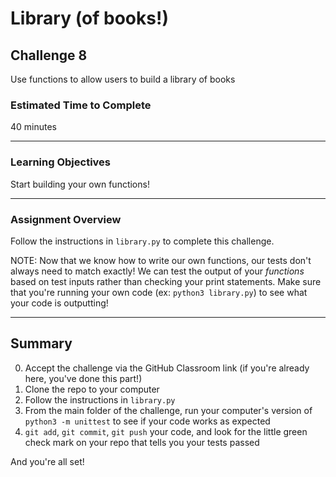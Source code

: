 # Library (of books!)

## Challenge 8

Use functions to allow users to build a library of books

### Estimated Time to Complete

40 minutes

---

### Learning Objectives

Start building your own functions!

---

### Assignment Overview

Follow the instructions in `library.py` to complete this challenge. 

NOTE: Now that we know how to write our own functions, our tests don't always need to match exactly! We can test the output of your _functions_ based on test inputs rather than checking your print statements. Make sure that you're running your own code (ex: `python3 library.py`) to see what your code is outputting!

---

## Summary

0. Accept the challenge via the GitHub Classroom link (if you're already here, you've done this part!)
1. Clone the repo to your computer
2. Follow the instructions in `library.py`
3. From the main folder of the challenge, run your computer's version of `python3 -m unittest` to see if your code works as expected
4. `git add`, `git commit`, `git push` your code, and look for the little green check mark on your repo that tells you your tests passed

And you're all set!
